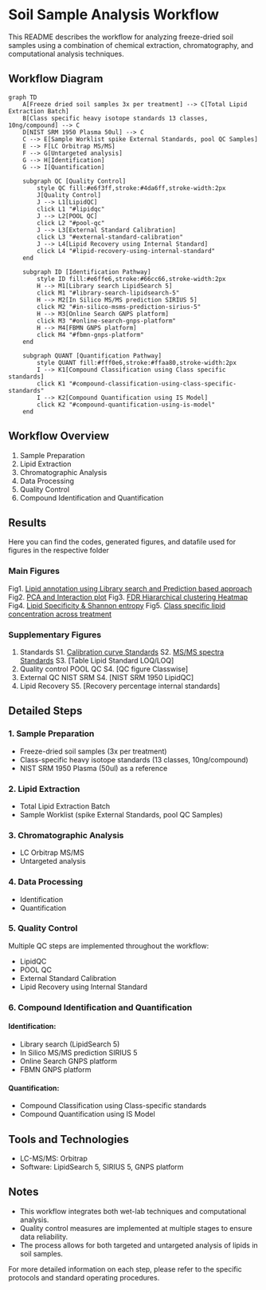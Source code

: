 # Soil Sample Analysis Workflow

This README describes the workflow for analyzing freeze-dried soil samples using a combination of chemical extraction, chromatography, and computational analysis techniques.

## Workflow Diagram

```mermaid
graph TD
    A[Freeze dried soil samples 3x per treatment] --> C[Total Lipid Extraction Batch]
    B[Class specific heavy isotope standards 13 classes, 10ng/compound] --> C
    D[NIST SRM 1950 Plasma 50ul] --> C
    C --> E[Sample Worklist spike External Standards, pool QC Samples]
    E --> F[LC Orbitrap MS/MS]
    F --> G[Untargeted analysis]
    G --> H[Identification]
    G --> I[Quantification]

    subgraph QC [Quality Control]
        style QC fill:#e6f3ff,stroke:#4da6ff,stroke-width:2px
        J[Quality Control]
        J --> L1[LipidQC]
        click L1 "#lipidqc"
        J --> L2[POOL QC]
        click L2 "#pool-qc"
        J --> L3[External Standard Calibration]
        click L3 "#external-standard-calibration"
        J --> L4[Lipid Recovery using Internal Standard]
        click L4 "#lipid-recovery-using-internal-standard"
    end

    subgraph ID [Identification Pathway]
        style ID fill:#e6ffe6,stroke:#66cc66,stroke-width:2px
        H --> M1[Library search LipidSearch 5]
        click M1 "#library-search-lipidsearch-5"
        H --> M2[In Silico MS/MS prediction SIRIUS 5]
        click M2 "#in-silico-msms-prediction-sirius-5"
        H --> M3[Online Search GNPS platform]
        click M3 "#online-search-gnps-platform"
        H --> M4[FBMN GNPS platform]
        click M4 "#fbmn-gnps-platform"
    end

    subgraph QUANT [Quantification Pathway]
        style QUANT fill:#fff0e6,stroke:#ffaa80,stroke-width:2px
        I --> K1[Compound Classification using Class specific standards]
        click K1 "#compound-classification-using-class-specific-standards"
        I --> K2[Compound Quantification using IS Model]
        click K2 "#compound-quantification-using-is-model"
    end
```

## Workflow Overview

1. Sample Preparation
2. Lipid Extraction
3. Chromatographic Analysis
4. Data Processing
5. Quality Control
6. Compound Identification and Quantification

## Results
Here you can find the codes, generated figures, and datafile used for figures in the respective folder

### Main Figures
Fig1. [Lipid annotation using Library search and Prediction based approach](Results/Figure1/Figure1.ipynb)
Fig2. [PCA and Interaction plot](Results/Figure2/Figure2.ipynb)
Fig3. [FDR Hiararchical clustering Heatmap](Results/Figure3/Figure3.ipynb)
Fig4. [Lipid Specificity & Shannon entropy](Results/Figure4/Figure4.ipynb)
Fig5. [Class specific lipid concentration across treatment](Results/Figure5/figure5.ipynb)

### Supplementary Figures

1. Standards
S1. [Calibration curve Standards](Results/Calibration-curves/Calibration-curve.ipynb)
S2. [MS/MS spectra Standards](Results/Validation-of-current-lipidomics-workflow/LipidStandards/mass-spec-standards.ipynb)
S3. [Table Lipid Standard LOQ/LOQ]
2. Quality control POOL QC
S4. [QC figure Classwise]
3. External QC NIST SRM
S4. [NIST SRM 1950 LipidQC]
4. Lipid Recovery
S5. [Recovery percentage internal standards]

## Detailed Steps

### 1. Sample Preparation

- Freeze-dried soil samples (3x per treatment)
- Class-specific heavy isotope standards (13 classes, 10ng/compound)
- NIST SRM 1950 Plasma (50ul) as a reference

### 2. Lipid Extraction

- Total Lipid Extraction Batch
- Sample Worklist (spike External Standards, pool QC Samples)

### 3. Chromatographic Analysis

- LC Orbitrap MS/MS
- Untargeted analysis

### 4. Data Processing

- Identification
- Quantification

### 5. Quality Control

Multiple QC steps are implemented throughout the workflow:

- LipidQC
- POOL QC
- External Standard Calibration
- Lipid Recovery using Internal Standard

### 6. Compound Identification and Quantification

#### Identification:
- Library search (LipidSearch 5)
- In Silico MS/MS prediction SIRIUS 5
- Online Search GNPS platform
- FBMN GNPS platform

#### Quantification:
- Compound Classification using Class-specific standards
- Compound Quantification using IS Model

## Tools and Technologies

- LC-MS/MS: Orbitrap
- Software: LipidSearch 5, SIRIUS 5, GNPS platform

## Notes

- This workflow integrates both wet-lab techniques and computational analysis.
- Quality control measures are implemented at multiple stages to ensure data reliability.
- The process allows for both targeted and untargeted analysis of lipids in soil samples.

For more detailed information on each step, please refer to the specific protocols and standard operating procedures.
